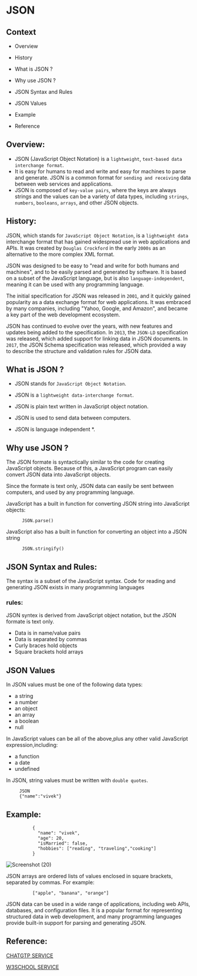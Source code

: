 # JSON
 
##  Context
 
   - Overview

   - History
  
   - What is JSON ?
  
   - Why use JSON ?
  
   - JSON Syntax and Rules
  
   - JSON Values
 
   - Example

   - Reference
  

## Overview:
- JSON (JavaScript Object Notation) is a `lightweight`, `text-based data interchange format`. 
- It is easy for humans to read and write and easy for machines to parse and generate. JSON is a common format for `sending and receiving` data between web services and applications.
- JSON is composed of `key-value pairs`, where the keys are always strings and the values can be a variety of data types, including `strings`, `numbers`, `booleans`, `arrays`, and other JSON objects.


## History:

JSON, which stands for `JavaScript Object Notation`, is a `lightweight data` interchange format that has gained widespread use in web applications and APIs. It was created by `Douglas Crockford` in the early `2000s` as an alternative to the more complex XML format.

JSON was designed to be easy to "read and write for both humans and machines", and to be easily parsed and generated by software. It is based on a subset of the JavaScript language, but is also `language-independent`, meaning it can be used with any programming language.

The initial specification for JSON was released in `2001`, and it quickly gained popularity as a data exchange format for web applications. It was embraced by many companies, including "Yahoo, Google, and Amazon", and became a key part of the web development ecosystem.

JSON has continued to evolve over the years, with new features and updates being added to the specification. In `2013`, the `JSON-LD` specification was released, which added support for linking data in JSON documents. In `2017`, the JSON Schema specification was released, which provided a way to describe the structure and validation rules for JSON data.


## What is JSON ?

 - JSON stands for `JavaScript Object Notation`.
 
 - JSON is a `lightweight data-interchange format`.
 
 - JSON is plain text written in JavaScript object notation.
 
 - JSON is used to send data between computers.
 
 - JSON is language independent *.



## Why use JSON ?

 The JSON formate is syntactically similar to the code for creating JavaScript objects. Because of this, a JavaScript program can easily convert JSON data into JavaScript objects.
 
 Since the formate is text only, JSON data can easily be sent between computers, and used by any programming language.
 
 JavaScript has a built in function for converting JSON string into JavaScript objects:
          
          JSON.parse()

 JavaScript also has a built in function for converting an object into a JSON string
 
          JSON.stringify()
 
 

## JSON Syntax and Rules:

The syntax is a subset of the JavaScript syntax. Code for reading and generating JSON exists in many programming languages

### rules:

JSON syntex is derived from JavaScript object notation, but the JSON formate is text only.

  - Data is in name/value pairs
  - Data is separated by commas
  - Curly braces hold objects
  - Square brackets hold arrays
 

## JSON Values

In JSON   values must be one of the following data types:

  - a string
  - a number
  - an object
  - an array
  - a boolean
  - null

In JavaScript values can be all of the above,plus any other valid JavaScript expression,including:

  - a function
  - a date
  - undefined

In JSON, string values must be written with `double quotes`.

         
         JSON 
         {"name":"vivek"}
         


## Example:


              {
                "name": "vivek",
                "age": 20,
                "isMarried": false,
                "hobbies": ["reading", "traveling","cooking"]
              }



![Screenshot (20)](https://github.com/GaneshPelluru/Begineers/assets/129501298/93c6395a-79df-4f30-b29c-b8b26443db87)

JSON arrays are ordered lists of values enclosed in square brackets, separated by commas. For example:

              ["apple", "banana", "orange"]


JSON data can be used in a wide range of applications, including web APIs, databases, and configuration files. It is a popular format for representing structured data in web development, and many programming languages provide built-in support for parsing and generating JSON.


## Reference:

[ CHATGTP SERVICE ](https://chat.openai.com/chat)

[ W3SCHOOL SERVICE ](https://www.w3schools.com)









